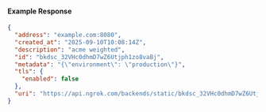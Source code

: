 <!-- Code generated for API Clients. DO NOT EDIT. -->

#### Example Response

```json
{
  "address": "example.com:8080",
  "created_at": "2025-09-10T10:08:14Z",
  "description": "acme weighted",
  "id": "bkdsc_32VHc0dhmD7wZ6Utjph1zo8vaBj",
  "metadata": "{\"environment\": \"production\"}",
  "tls": {
    "enabled": false
  },
  "uri": "https://api.ngrok.com/backends/static/bkdsc_32VHc0dhmD7wZ6Utjph1zo8vaBj"
}
```
